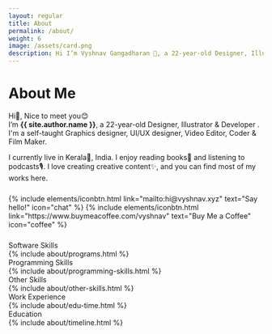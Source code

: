 ```yaml
---
layout: regular
title: About
permalink: /about/
weight: 6
image: /assets/card.png
description: Hi I’m Vyshnav Gangadharan 👋, a 22-year-old Designer, Illustrator & Developer . I'm a self-taught Graphics designer, UI/UX designer, Video Editor, Coder & Film Maker
---
```


# About Me
Hi👋, Nice to meet you😊
<br>I’m **{{ site.author.name }}**, a 22-year-old Designer, Illustrator & Developer . I'm a self-taught Graphics designer, UI/UX designer, Video Editor, Coder & Film Maker.

I currently live in Kerala🌴, India. I enjoy reading books📗 and listening to podcasts🎙️. I love creating creative content✨, and you can find most of my works here.

<p class="text-center" style="margin-bottom: 1.5rem; margin-top: 1.5rem;">
{% include elements/iconbtn.html link="mailto:hi@vyshnav.xyz" text="Say hello!" icon="chat" %}
{% include elements/iconbtn.html link="https://www.buymeacoffee.com/vyshnav" text="Buy Me a Coffee" icon="coffee" %}
</p>

<div class="about-sec-h text-themed">Software Skills</div>

<div>
{% include about/programs.html %}
</div>

<div class="about-sec-h text-themed">Programming Skills</div>

<div>
{% include about/programming-skills.html %}
</div>

<div class="about-sec-h text-themed">Other Skills</div>

<div>
{% include about/other-skills.html %}
</div>

<div class="about-sec-h text-themed">Work Experience</div>
<div class="row">
    {% include about/edu-time.html %}
</div>

<div class="about-sec-h text-themed">Education</div>
<div class="row">
    {% include about/timeline.html %}
</div>